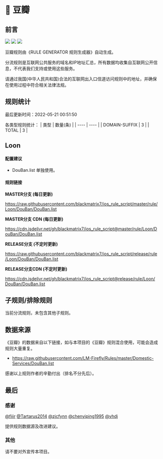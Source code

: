 # 🧸 豆瓣

## 前言

![](https://shields.io/badge/-移除重复规则-ff69b4) ![](https://shields.io/badge/-DOMAIN与DOMAIN--SUFFIX合并-green) ![](https://shields.io/badge/-IP--CIDR(6)合并-blueviolet) 

豆瓣规则由《RULE GENERATOR 规则生成器》自动生成。

分流规则是互联网公共服务的域名和IP地址汇总，所有数据均收集自互联网公开信息，不代表我们支持或使用这些服务。

请通过我国(中华人民共和国)合法的互联网出入口信道访问规则中的地址，并确保在使用过程中符合相关法律法规。

## 规则统计

最后更新时间：2022-05-21 00:51:50

各类型规则统计：
| 类型 | 数量(条)  | 
| ---- | ----  |
| DOMAIN-SUFFIX | 3  | 
| TOTAL | 3  | 


## Loon 

#### 配置建议
- DouBan.list 单独使用。

#### 规则链接
**MASTER分支 (每日更新)**

https://raw.githubusercontent.com/blackmatrix7/ios_rule_script/master/rule/Loon/DouBan/DouBan.list

**MASTER分支 CDN (每日更新)**

https://cdn.jsdelivr.net/gh/blackmatrix7/ios_rule_script@master/rule/Loon/DouBan/DouBan.list

**RELEASE分支 (不定时更新)**

https://raw.githubusercontent.com/blackmatrix7/ios_rule_script/release/rule/Loon/DouBan/DouBan.list

**RELEASE分支CDN (不定时更新)**

https://cdn.jsdelivr.net/gh/blackmatrix7/ios_rule_script@release/rule/Loon/DouBan/DouBan.list

## 子规则/排除规则


当前分流规则，未包含其他子规则。

## 数据来源

《豆瓣》的数据来自以下链接，如与本项目的《豆瓣》规则混合使用，可能会造成规则大量重复。

- https://raw.githubusercontent.com/LM-Firefly/Rules/master/Domestic-Services/DouBan.list


感谢以上规则作者的辛勤付出（排名不分先后）。

## 最后

### 感谢

[@fiiir](https://github.com/fiiir) [@Tartarus2014](https://github.com/Tartarus2014) [@zjcfynn](https://github.com/zjcfynn) [@chenyiping1995](https://github.com/chenyiping1995) [@vhdj](https://github.com/vhdj)

提供规则数据源及改进建议。

### 其他

请不要对外宣传本项目。